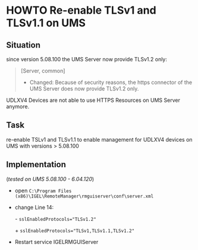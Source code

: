 # HOWTO Re-enable TLSv1 and TLSv1.1 on UMS

## Situation

since version 5.08.100 the UMS Server now provide TLSv1.2 only:

> [Server, common]
>
> - Changed: Because of security reasons, the https connector of the UMS Server does now provide TLSv1.2 only.
>

UDLXV4 Devices are not able to use HTTPS Resources on UMS Server anymore.

## Task

re-enable TSLv1 and TLSv1.1 to enable management for UDLXV4 devices on UMS with versions > 5.08.100

## Implementation

(*tested on UMS 5.08.100 - 6.04.120*)

- open `C:\Program Files (x86)\IGEL\RemoteManager\rmguiserver\conf\server.xml`

- change Line 14:

   \- `sslEnabledProtocols="TLSv1.2"`

   \+ `sslEnabledProtocols="TLSv1,TLSv1.1,TLSv1.2"`

- Restart service IGELRMGUIServer
